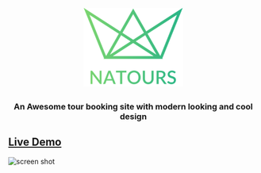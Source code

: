 <h1 align="center">
  <br>
  <a href="https://fekry-ahmed.github.io/Natours/"><img src="img/logo-green-2x.png" alt="Natours" width="200"></a>
  <br>
</h1>


<h3 align="center">An Awesome tour booking site with modern looking and cool design</h3>

## <a href="https://fekry-ahmed.github.io/Natours/" target="_blank">Live Demo</a>



![screen shot](Natours.png)
